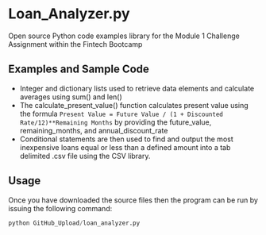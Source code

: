  # Loan_Analyzer.py
 Open source Python code examples library for the Module 1 Challenge Assignment within the Fintech Bootcamp
 
 ## Examples and Sample Code
 - Integer and dictionary lists used to retrieve data elements and calculate averages using sum() and len()
 - The calculate_present_value() function calculates present value using the formula `Present Value = Future Value / (1 + Discounted Rate/12)**Remaining Months` by providing the future_value, remaining_months, and annual_discount_rate
 - Conditional statements are then used to find and output the most inexpensive loans equal or less than a defined amount into a tab delimited .csv file using the CSV library.
 
 ## Usage
 Once you have downloaded the source files then the program can be run by issuing the following command:
 ```python
 python GitHub_Upload/loan_analyzer.py
 ```
